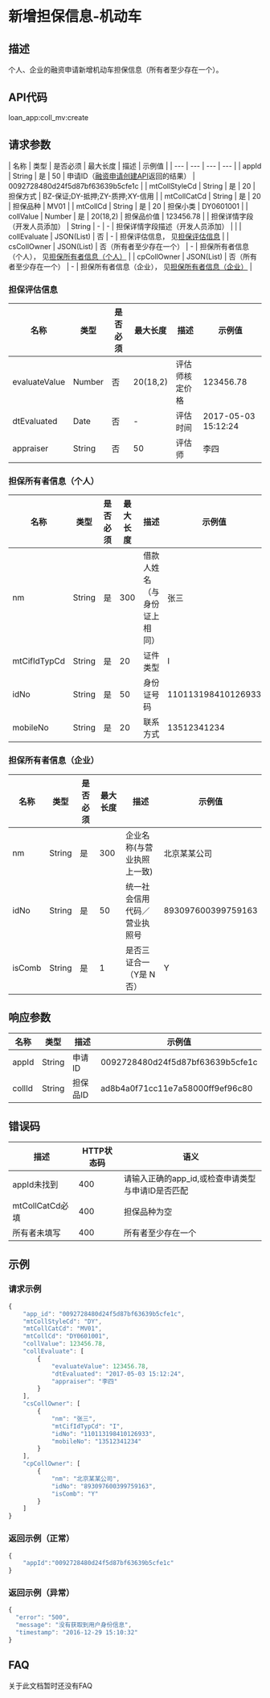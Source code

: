 # 新增担保信息-机动车
## 描述
个人、企业的融资申请新增机动车担保信息（所有者至少存在一个）。

## API代码
loan\_app:coll_mv:create

## 请求参数
| 名称 | 类型 | 是否必须 | 最大长度 | 描述 | 示例值 |
| --- | --- | --- | --- | 
| appId | String | 是 | 50 | 申请ID（[融资申请创建API](20_app_push.md)返回的结果） | 0092728480d24f5d87bf63639b5cfe1c |
| mtCollStyleCd | String | 是 | 20 | 担保方式 | BZ-保证;DY-抵押;ZY-质押;XY-信用 |
| mtCollCatCd | String | 是 | 20 | 担保品种 | MV01 |
| mtCollCd | String | 是 | 20 | 担保小类 | DY0601001 |
| collValue | Number | 是 | 20(18,2) | 担保品价值 | 123456.78 |
| 担保详情字段（开发人员添加） | String | - | - | 担保详情字段描述（开发人员添加） |  |
| collEvaluate | JSON(List) | 否 | - | 担保评估信息， 见[担保评估信息](#担保评估信息) |
| csCollOwner | JSON(List) | 否（所有者至少存在一个） | - | 担保所有者信息（个人）， 见[担保所有者信息（个人）](#担保所有者信息（个人）) |
| cpCollOwner | JSON(List) | 否（所有者至少存在一个） | - | 担保所有者信息（企业）， 见[担保所有者信息（企业）](#担保所有者信息（企业）) |

### 担保评估信息
| 名称 | 类型 | 是否必须 | 最大长度 | 描述 | 示例值 |
| --- | --- | --- | --- | --- | --- |
| evaluateValue | Number | 否 | 20(18,2) | 评估师核定价格 | 123456.78 |
| dtEvaluated | Date | 否 | - | 评估时间 | 2017-05-03 15:12:24 |
| appraiser | String | 否 | 50 | 评估师 | 李四 |

### 担保所有者信息（个人）
| 名称 | 类型 | 是否必须 | 最大长度 | 描述 | 示例值 |
| --- | --- | --- | --- | --- | --- |
| nm | String | 是 | 300 | 借款人姓名（与身份证上相同） | 张三 |
| mtCifIdTypCd | String | 是 | 20 | 证件类型 | I |
| idNo | String | 是 | 50 | 身份证号码 | 110113198410126933 |
| mobileNo | String | 是 | 20 | 联系方式 | 13512341234 |

### 担保所有者信息（企业）
| 名称 | 类型 | 是否必须 | 最大长度 | 描述 | 示例值 |
| --- | --- | --- | --- | --- | --- |
| nm | String | 是 | 300 | 企业名称(与营业执照上一致) | 北京某某公司 |
| idNo | String | 是 | 50 | 统一社会信用代码／营业执照号 | 893097600399759163 |
| isComb | String | 是 | 1 | 是否三证合一（Y是 N否） | Y |

## 响应参数
| 名称 | 类型 | 描述 |示例值 |
| --- | --- | --- | --- |
| appId | String | 申请ID | 0092728480d24f5d87bf63639b5cfe1c |
| collId | String | 担保品ID | ad8b4a0f71cc11e7a58000ff9ef96c80 |

## 错误码
| 描述 | HTTP状态码 | 语义 |
| --- | --- | --- | 
| appId未找到 | 400 | 请输入正确的app_id,或检查申请类型与申请ID是否匹配 |
| mtCollCatCd必填 | 400 | 担保品种为空 |
| 所有者未填写 | 400 | 所有者至少存在一个 |

## 示例
### 请求示例
```javascript
{
	"app_id": "0092728480d24f5d87bf63639b5cfe1c", 
	"mtCollStyleCd": "DY", 
	"mtCollCatCd": "MV01", 
	"mtCollCd": "DY0601001", 
	"collValue": 123456.78, 
    "collEvaluate": [
        {
            "evaluateValue": 123456.78, 
            "dtEvaluated": "2017-05-03 15:12:24",
            "appraiser": "李四"
        }
    ],
	"csCollOwner": [
        {
            "nm": "张三", 
			"mtCifIdTypCd": "I", 
			"idNo": "110113198410126933", 
            "mobileNo": "13512341234"
        }
    ],
	"cpCollOwner": [
        {
            "nm": "北京某某公司", 
            "idNo": "893097600399759163",
            "isComb": "Y"
        }
    ]
}
```

### 返回示例（正常）
```javascript
{
    "appId":"0092728480d24f5d87bf63639b5cfe1c"
}
```

### 返回示例（异常）
```javascript
{
  "error": "500",
  "message": "没有获取到用户身份信息",
  "timestamp": "2016-12-29 15:10:32"
}
```


## FAQ
关于此文档暂时还没有FAQ